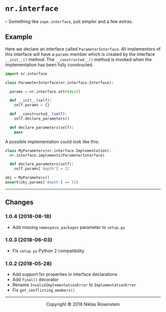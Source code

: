 # `nr.interface`

&ndash; Something like `zope.interface`, just simpler and a few extras.

## Example

Here we declare an interface called `ParameterInterface`. All implementors
of this interface will have a `params` member which is created by the
interface `__init__()` method. The `__constructed__()` method is invoked
when the implementation has been fully constructed.

```python
import nr.interface

class ParameterInterface(nr.interface.Interface):

  params = nr.interface.attr(dict)

  def __init__(self):
    self.params = {}

  def __constructed__(self):
    self.declare_parameters()

  def declare_parameters(self):
    pass
```

A possible implementation could look like this:

```python
class MyParameters(nr.interface.Implementation):
  nr.interface.implements(ParameterInterface)

  def declare_parameters(self):
    self.params['depth'] = 32

obj = MyParameters()
assert(obj.params['depth'] == 32)
```

---

## Changes

### 1.0.4 (2018-08-18)

* Add missing `namespace_packages` parameter to `setup.py`

### 1.0.3 (2018-06-03)

* Fix `setup.py` Python 2 compatibility

### 1.0.2 (2018-05-28)

* Add support for properties in interface declarations
* Add `final()` decorator
* Rename `InvalidImplementationError` to `ImplementationError`
* Fix `get_conflicting_members()`

---

<p align="center">Copyright &copy; 2018 Niklas Rosenstein</p>
